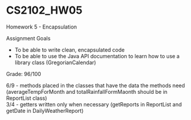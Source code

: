 # CS2102_HW05

Homework 5 - Encapsulation

Assignment Goals
- To be able to write clean, encapsulated code
- To be able to use the Java API documentation to learn how to use a library class (GregorianCalendar)

Grade: 96/100

6/9 - methods placed in the classes that have the data the methods need (averageTempForMonth and totalRainfallFormMaonth should be in ReportList class)  
3/4 - getters written only when necessary (getReports in ReportList and getDate in DailyWeatherReport)  
